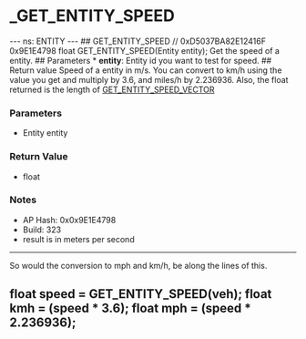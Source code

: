 # _GET_ENTITY_SPEED

--- ns: ENTITY --- ## GET_ENTITY_SPEED  // 0xD5037BA82E12416F 0x9E1E4798 float GET_ENTITY_SPEED(Entity entity);  Get the speed of a entity.  ## Parameters * **entity**: Entity id you want to test for speed.  ## Return value Speed of a entity in m/s. You can convert to km/h using the value you get and multiply by 3.6, and miles/h by 2.236936. Also, the float returned is the length of [GET_ENTITY_SPEED_VECTOR](#_0x9A8D700A51CB7B0D)

### Parameters
* Entity entity

### Return Value
* float

### Notes
* AP Hash: 0x0x9E1E4798
* Build: 323
* result is in meters per second

------------------------------------------------------------
So would the conversion to mph and km/h, be along the lines of this.

float speed = GET_ENTITY_SPEED(veh);
float kmh = (speed * 3.6);
float mph = (speed * 2.236936);
------------------------------------------------------------

